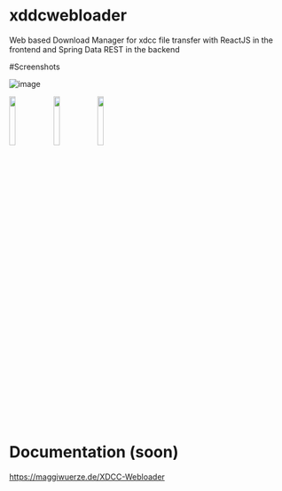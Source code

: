 # xddcwebloader
Web based Download Manager for xdcc file transfer with ReactJS in the frontend and Spring Data REST in the backend

#Screenshots

![image](https://user-images.githubusercontent.com/9729962/184309789-07bce483-73ec-4159-aaac-4b8e75598cef.png)

<img src="https://user-images.githubusercontent.com/9729962/184310278-6973ae76-a08e-43f4-93d4-0776c8d0a078.png" width="15%"></img> <img src="https://user-images.githubusercontent.com/9729962/184310219-024bc28c-7226-4aa0-bb75-1be2e3efec65.png" width="15%"></img> <img src="https://user-images.githubusercontent.com/9729962/184310113-8230d5ec-4824-4e36-83a0-0ec65a902819.png" width="15%"></img> 


# Documentation (soon)
https://maggiwuerze.de/XDCC-Webloader

